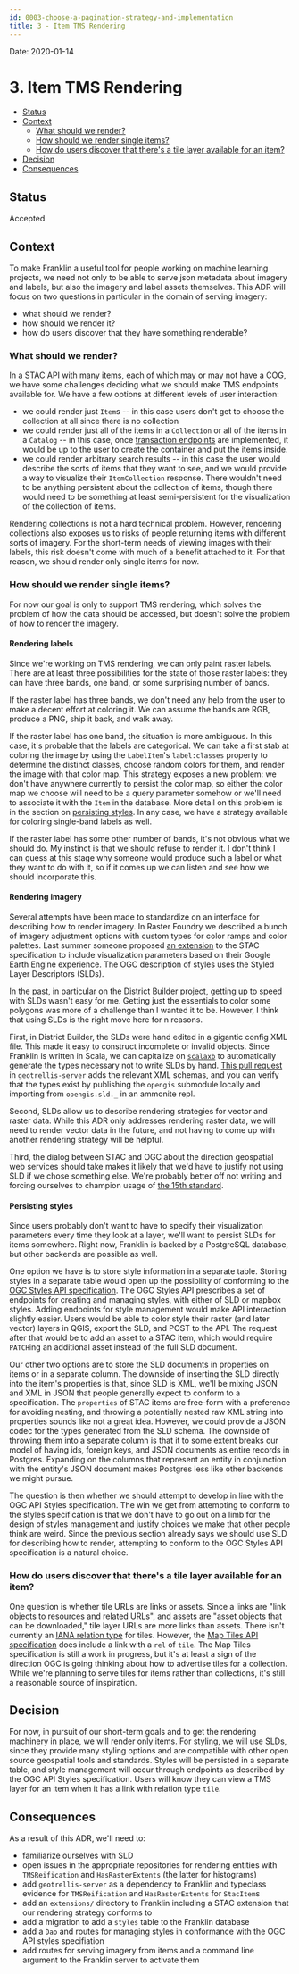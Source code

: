 ```yaml
---
id: 0003-choose-a-pagination-strategy-and-implementation
title: 3 - Item TMS Rendering
---
```


Date: 2020-01-14

# 3. Item TMS Rendering #

-   [Status](#status)
-   [Context](#context)
    -   [What should we render?](#what-should-we-render)
    -   [How should we render single
        items?](#how-should-we-render-single-items)
    -   [How do users discover that there's a tile layer available for
        an
        item?](#how-do-users-discover-that-theres-a-tile-layer-available-for-an-item)
-   [Decision](#decision)
-   [Consequences](#consequences)

Status
------

Accepted

Context
-------

To make Franklin a useful tool for people working on machine learning
projects, we need not only to be able to serve json metadata about
imagery and labels, but also the imagery and label assets themselves.
This ADR will focus on two questions in particular in the domain of
serving imagery:

-   what should we render?
-   how should we render it?
-   how do users discover that they have something renderable?

### What should we render?

In a STAC API with many items, each of which may or may not have a COG,
we have some challenges deciding what we should make TMS endpoints
available for. We have a few options at different levels of user
interaction:

-   we could render just `Item`s -- in this case users don't get to
    choose the collection at all since there is no collection
-   we could render just all of the items in a `Collection` or all of
    the items in a `Catalog` -- in this case, once [transaction
    endpoints](https://github.com/azavea/franklin/issues/4) are
    implemented, it would be up to the user to create the container and
    put the items inside.
-   we could render arbitrary search results -- in this case the user
    would describe the sorts of items that they want to see, and we
    would provide a way to visualize their `ItemCollection` response.
    There wouldn't need to be anything persistent about the collection
    of items, though there would need to be something at least
    semi-persistent for the visualization of the collection of items.

Rendering collections is not a hard technical problem. However,
rendering collections also exposes us to risks of people returning items
with different sorts of imagery. For the short-term needs of viewing
images with their labels, this risk doesn't come with much of a benefit
attached to it. For that reason, we should render only single items for
now.

### How should we render single items?

For now our goal is only to support TMS rendering, which solves the
problem of how the data should be accessed, but doesn't solve the
problem of how to render the imagery.

#### Rendering labels

Since we're working on TMS rendering, we can only paint raster labels.
There are at least three possibilities for the state of those raster
labels: they can have three bands, one band, or some surprising number
of bands.

If the raster label has three bands, we don't need any help from the
user to make a decent effort at coloring it. We can assume the bands are
RGB, produce a PNG, ship it back, and walk away.

If the raster label has one band, the situation is more ambiguous. In
this case, it's probable that the labels are categorical. We can take a
first stab at coloring the image by using the `LabelItem`'s
`label:classes` property to determine the distinct classes, choose
random colors for them, and render the image with that color map. This
strategy exposes a new problem: we don't have anywhere currently to
persist the color map, so either the color map we choose will need to be
a query parameter somehow or we'll need to associate it with the `Item`
in the database. More detail on this problem is in the section on
[persisting styles](#persisting-styles). In any case, we have a strategy
available for coloring single-band labels as well.

If the raster label has some other number of bands, it's not obvious
what we should do. My instinct is that we should refuse to render it. I
don't think I can guess at this stage why someone would produce such a
label or what they want to do with it, so if it comes up we can listen
and see how we should incorporate this.

#### Rendering imagery

Several attempts have been made to standardize on an interface for
describing how to render imagery. In Raster Foundry we described a bunch
of imagery adjustment options with custom types for color ramps and
color palettes. Last summer someone proposed [an
extension](https://github.com/radiantearth/stac-spec/pull/470) to the
STAC specification to include visualization parameters based on their
Google Earth Engine experience. The OGC description of styles uses the
Styled Layer Descriptors (SLDs).

In the past, in particular on the District Builder project, getting up
to speed with SLDs wasn't easy for me. Getting just the essentials to
color some polygons was more of a challenge than I wanted it to be.
However, I think that using SLDs is the right move here for n reasons.

First, in District Builder, the SLDs were hand edited in a gigantic
config XML file. This made it easy to construct incomplete or invalid
objects. Since Franklin is written in Scala, we can capitalize on
[`scalaxb`](http://scalaxb.org/) to automatically generate the types
necessary not to write SLDs by hand. [This pull
request](https://github.com/geotrellis/geotrellis-server/pull/186) in
`geotrellis-server` adds the relevant XML schemas, and you can verify
that the types exist by publishing the `opengis` submodule locally and
importing from `opengis.sld._` in an ammonite repl.

Second, SLDs allow us to describe rendering strategies for vector and
raster data. While this ADR only addresses rendering raster data, we
will need to render vector data in the future, and not having to come up
with another rendering strategy will be helpful.

Third, the dialog between STAC and OGC about the direction geospatial
web services should take makes it likely that we'd have to justify not
using SLD if we chose something else. We're probably better off not
writing and forcing ourselves to champion usage of [the 15th
standard](https://xkcd.com/927/).

#### Persisting styles

Since users probably don't want to have to specify their visualization
parameters every time they look at a layer, we'll want to persist SLDs
for items somewhere. Right now, Franklin is backed by a PostgreSQL
database, but other backends are possible as well.

One option we have is to store style information in a separate table.
Storing styles in a separate table would open up the possibility of
conforming to the
[OGC Styles API specification](https://app.swaggerhub.com/apis/UAB-CREAF/opf-style-api/1.0.0#/sld-10).
The OGC Styles API prescribes a set of endpoints for creating and managing
styles, with either of SLD or mapbox styles. Adding endpoints for style
management would make API interaction slightly easier. Users would be able
to color style their raster (and later vector) layers in QGIS, export
the SLD, and POST to the API. The request after that would be to add
an asset to a STAC item, which would require `PATCH`ing an additional
asset instead of the full SLD document.

Our other two options are to store the SLD documents in properties on
items or in a separate column.
The downside of inserting the SLD directly into the item's properties is
that, since SLD is XML, we'll be mixing JSON and XML in JSON that people
generally expect to conform to a specification. The `properties` of STAC
items are free-form with a preference for avoiding nesting, and throwing
a potentially nested raw XML string into properties sounds like not a
great idea. However, we could provide a JSON codec for the types
generated from the SLD schema. The downside of throwing them into a
separate column is that it to some extent breaks our model of having ids,
foreign keys, and JSON documents as entire records in Postgres. Expanding
on the columns that represent an entity in conjunction with the entity's
JSON document makes Postgres less like other backends we might pursue.

The question is then whether we should attempt to develop in line with
the OGC API Styles specification.
The win we get from attempting to conform to the styles specification
is that we don't have to go out on a limb for the design of styles
management and justify choices we make that other people think are
weird. Since the previous section already says we should use SLD for
describing how to render, attempting to conform to the OGC Styles API
specification is a natural choice.

### How do users discover that there's a tile layer available for an item?

One question is whether tile URLs are links or assets. Since a links are
"link objects to resources and related URLs", and assets are "asset objects
that can be downloaded," tile layer URLs are more links than assets. There isn't
currently an
[IANA relation type](https://www.iana.org/assignments/link-relations/link-relations.xhtml)
for tiles. However, the
[Map Tiles API specification](https://github.com/opengeospatial/OGC-API-Maps/blob/master/standard/openapi/ogc-api-map-tiles.yaml#L97-L116)
does include a link with a `rel` of `tile`. The Map Tiles specification is
still a work in progress, but it's at least a sign of the direction OGC
is going thinking about how to advertise tiles for a collection. While
we're planning to serve tiles for items rather than collections, it's still
a reasonable source of inspiration.

Decision
--------

For now, in pursuit of our short-term goals and to get the rendering
machinery in place, we will render only items. For styling, we will use
SLDs, since they provide many styling options and are compatible with
other open source geospatial tools and standards. Styles will be persisted
in a separate table, and style management will occur through endpoints
as described by the OGC API Styles specification. Users will know they
can view a TMS layer for an item when it has a link with relation type
`tile`.

Consequences
------------

As a result of this ADR, we'll need to:

- familiarize ourselves with SLD
- open issues in the appropriate repositories for rendering entities with `TMSReification`
  and `HasRasterExtents` (the latter for histograms)
- add `geotrellis-server` as a dependency to Franklin and typeclass evidence for `TMSReification`
  and `HasRasterExtents` for `StacItem`s
- add an `extensions/` directory to Franklin including a STAC extension that our rendering strategy
  conforms to
- add a migration to add a `styles` table to the Franklin database
- add a `Dao` and routes for managing styles in conformance with the OGC API styles specifiation
- add routes for serving imagery from items and a command line argument to the Franklin server
  to activate them
